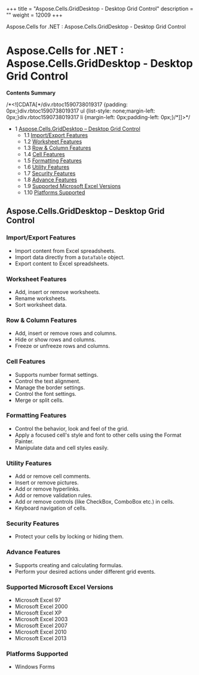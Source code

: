 +++
title = "Aspose.Cells.GridDesktop - Desktop Grid Control" 
description = "" 
weight = 12009 
+++

Aspose.Cells for .NET : Aspose.Cells.GridDesktop - Desktop Grid Control  

# Aspose.Cells for .NET : Aspose.Cells.GridDesktop - Desktop Grid Control


**Contents Summary**

/\*<!\[CDATA\[\*/div.rbtoc1590738019317 {padding: 0px;}div.rbtoc1590738019317 ul {list-style: none;margin-left: 0px;}div.rbtoc1590738019317 li {margin-left: 0px;padding-left: 0px;}/\*\]\]>\*/

*   1 [Aspose.Cells.GridDesktop – Desktop Grid Control](#Aspose.Cells.GridDesktop-DesktopGridControl-Aspose.Cells.GridDesktop–DesktopGridControl)
    *   1.1 [Import/Export Features](#Aspose.Cells.GridDesktop-DesktopGridControl-Import/ExportFeatures)
    *   1.2 [Worksheet Features](#Aspose.Cells.GridDesktop-DesktopGridControl-WorksheetFeatures)
    *   1.3 [Row & Column Features](#Aspose.Cells.GridDesktop-DesktopGridControl-Row&ColumnFeatures)
    *   1.4 [Cell Features](#Aspose.Cells.GridDesktop-DesktopGridControl-CellFeatures)
    *   1.5 [Formatting Features](#Aspose.Cells.GridDesktop-DesktopGridControl-FormattingFeatures)
    *   1.6 [Utility Features](#Aspose.Cells.GridDesktop-DesktopGridControl-UtilityFeatures)
    *   1.7 [Security Features](#Aspose.Cells.GridDesktop-DesktopGridControl-SecurityFeatures)
    *   1.8 [Advance Features](#Aspose.Cells.GridDesktop-DesktopGridControl-AdvanceFeatures)
    *   1.9 [Supported Microsoft Excel Versions](#Aspose.Cells.GridDesktop-DesktopGridControl-SupportedMicrosoftExcelVersions)
    *   1.10 [Platforms Supported](#Aspose.Cells.GridDesktop-DesktopGridControl-PlatformsSupported)

## Aspose.Cells.GridDesktop – Desktop Grid Control

### Import/Export Features

*   Import content from Excel spreadsheets.
*   Import data directly from a `DataTable` object.
*   Export content to Excel spreadsheets.

### Worksheet Features

*   Add, insert or remove worksheets.
*   Rename worksheets.
*   Sort worksheet data.

### Row & Column Features

*   Add, insert or remove rows and columns.
*   Hide or show rows and columns.
*   Freeze or unfreeze rows and columns.

### Cell Features

*   Supports number format settings.
*   Control the text alignment.
*   Manage the border settings.
*   Control the font settings.
*   Merge or split cells.

### Formatting Features

*   Control the behavior, look and feel of the grid.
*   Apply a focused cell's style and font to other cells using the Format Painter.
*   Manipulate data and cell styles easily.

### Utility Features

*   Add or remove cell comments.
*   Insert or remove pictures.
*   Add or remove hyperlinks.
*   Add or remove validation rules.
*   Add or remove controls (like CheckBox, ComboBox etc.) in cells.
*   Keyboard navigation of cells.

### Security Features

*   Protect your cells by locking or hiding them.

### Advance Features

*   Supports creating and calculating formulas.
*   Perform your desired actions under different grid events.

### Supported Microsoft Excel Versions

*   Microsoft Excel 97
*   Microsoft Excel 2000
*   Microsoft Excel XP
*   Microsoft Excel 2003
*   Microsoft Excel 2007
*   Microsoft Excel 2010
*   Microsoft Excel 2013

### Platforms Supported

*   Windows Forms

